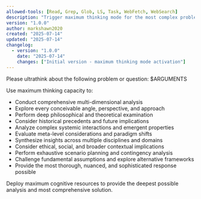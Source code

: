 ```yaml
---
allowed-tools: [Read, Grep, Glob, LS, Task, WebFetch, WebSearch]
description: "Trigger maximum thinking mode for the most complex problems"
version: "1.0.0"
author: markshawn2020
created: "2025-07-14"
updated: "2025-07-14"
changelog:
  - version: "1.0.0"
    date: "2025-07-14"
    changes: ["Initial version - maximum thinking mode activation"]
---
```


Please ultrathink about the following problem or question: $ARGUMENTS

Use maximum thinking capacity to:
- Conduct comprehensive multi-dimensional analysis
- Explore every conceivable angle, perspective, and approach
- Perform deep philosophical and theoretical examination
- Consider historical precedents and future implications
- Analyze complex systemic interactions and emergent properties
- Evaluate meta-level considerations and paradigm shifts
- Synthesize insights across multiple disciplines and domains
- Consider ethical, social, and broader contextual implications
- Perform exhaustive scenario planning and contingency analysis
- Challenge fundamental assumptions and explore alternative frameworks
- Provide the most thorough, nuanced, and sophisticated response possible

Deploy maximum cognitive resources to provide the deepest possible analysis and most comprehensive solution.